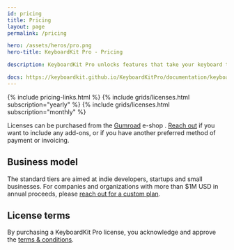 ```yaml
---
id: pricing
title: Pricing
layout: page
permalink: /pricing

hero: /assets/heros/pro.png
hero-title: KeyboardKit Pro - Pricing

description: KeyboardKit Pro unlocks features that take your keyboard to the next level. 

docs: https://keyboardkit.github.io/KeyboardKitPro/documentation/keyboardkitpro/
---
```


{% include pricing-links.html %}
{% include grids/licenses.html subscription="yearly" %}
{% include grids/licenses.html subscription="monthly" %}

Licenses can be purchased from the [Gumroad]({{site.gumroad_url}}) e-shop <!--[Lemon Squeezy]({{site.lemon_url}})-->. [Reach out](mailto:{{site.email}}?subject=KeyboardKit%20Pro%20License) if you want to include any add-ons, or if you have another preferred method of payment or invoicing.



## Business model

The standard tiers are aimed at indie developers, startups and small businesses. For companies and organizations with more than $1M USD in annual proceeds, please [reach out for a custom plan](mailto:{{site.email}}?subject=KeyboardKit%20Pro%20License).


## License terms

By purchasing a KeyboardKit Pro license, you acknowledge and approve the [ terms & conditions](/pro/terms-and-conditions).